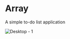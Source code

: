# Array
A simple to-do list application

![Desktop - 1](https://user-images.githubusercontent.com/79627666/200080030-1b9c1988-699d-4501-bdaa-77c8b73f5520.png)
